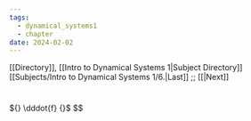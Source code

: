 ```yaml
---
tags:
  - dynamical_systems1
  - chapter
date: 2024-02-02
---
```

[[Directory]], [[Intro to Dynamical Systems 1|Subject Directory]]
[[Subjects/Intro to Dynamical Systems 1/6.|Last]] ;; [[|Next]]
# 
## 
###
${} \dddot{f} {}$ $$